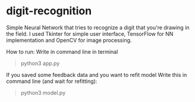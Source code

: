 # digit-recognition

Simple Neural Network that tries to recognize a digit that you're drawing in the field. I used Tkinter for simple user interface, TensorFlow for NN implementation and OpenCV for image processing.

How to run:
Write in command line in terminal 
> python3 app.py

If you saved some feedback data and you want to refit model 
Write this in command line (and wait for refitting):
> python3 model.py
